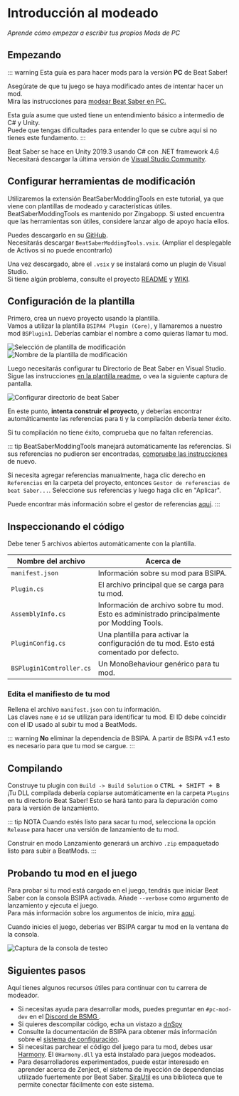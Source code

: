 # Introducción al modeado
_Aprende cómo empezar a escribir tus propios Mods de PC_

## Empezando
::: warning Esta guía es para hacer mods para la versión **PC** de Beat Saber!

Asegúrate de que tu juego se haya modificado antes de intentar hacer un mod.  
Mira las instrucciones para [modear Beat Saber en PC.](/pc-modding.md)

Esta guía asume que usted tiene un entendimiento básico a intermedio de C# y Unity.  
Puede que tengas dificultades para entender lo que se cubre aquí si no tienes este fundamento. :::

Beat Saber se hace en Unity 2019.3 usando C# con .NET framework 4.6  
Necesitará descargar la última versión de [Visual Studio Community](https://visualstudio.microsoft.com/).

## Configurar herramientas de modificación
Utilizaremos la extensión BeatSaberModdingTools en este tutorial, ya que viene con plantillas de modeado y características útiles.  
BeatSaberModdingTools es mantenido por Zingabopp. Si usted encuentra que las herramientas son útiles, considere lanzar algo de apoyo hacia ellos.

Puedes descargarlo en su [GitHub](https://github.com/Zingabopp/BeatSaberTemplates/releases/latest).  
Necesitarás descargar `BeatSaberModdingTools.vsix`. (Ampliar el desplegable de Activos si no puede encontrarlo)

Una vez descargado, abre el `.vsix` y se instalará como un plugin de Visual Studio.  
Si tiene algún problema, consulte el proyecto [README](https://github.com/Zingabopp/BeatSaberModdingTools#readme) y [WIKI](https://github.com/Zingabopp/BeatSaberModdingTools/wiki).

## Configuración de la plantilla
Primero, crea un nuevo proyecto usando la plantilla.  
Vamos a utilizar la plantilla `BSIPA4 Plugin (Core)`, y llamaremos a nuestro mod `BSPlugin1`. Deberías cambiar el nombre a como quieras llamar tu mod.

![Selección de plantilla de modificación](~@images/modding/modding-template-select.png "Selección de plantilla de modificación")  
![Nombre de la plantilla de modificación](~@images/modding/modding-template-name.png "Nombre de la plantilla de modificación")

Luego necesitarás configurar tu Directorio de Beat Saber en Visual Studio. Sigue las instrucciones [en la plantilla readme](https://github.com/Zingabopp/BeatSaberModdingTools#how-to-use), o vea la siguiente captura de pantalla.

![Configurar directorio de beat Saber](~@images/modding/setup-bs-directory.png "Configurar directorio de beat Saber")

En este punto, **intenta construir el proyecto**, y deberías encontrar automáticamente las referencias para ti y la compilación debería tener éxito.

Si tu compilación no tiene éxito, comprueba que no faltan referencias.

::: tip BeatSaberModdingTools manejará automáticamente las referencias. Si sus referencias no pudieron ser encontradas, [compruebe las instrucciones](https://github.com/Zingabopp/BeatSaberModdingTools#how-to-use) de nuevo.

Si necesita agregar referencias manualmente, haga clic derecho en `Referencias` en la carpeta del proyecto, entonces `Gestor de referencias de beat Saber...`. Seleccione sus referencias y luego haga clic en "Aplicar".

Puede encontrar más información sobre el gestor de referencias [aquí](https://github.com/Zingabopp/BeatSaberModdingTools/wiki/Adding-References). :::

## Inspeccionando el código
Debe tener 5 archivos abiertos automáticamente con la plantilla.

| Nombre del archivo       | Acerca de                                                                                   |
| ------------------------ | ------------------------------------------------------------------------------------------- |
| `manifest.json`          | Información sobre su mod para BSIPA.                                                        |
| `Plugin.cs`              | El archivo principal que se carga para tu mod.                                              |
| `AssemblyInfo.cs`        | Información de archivo sobre tu mod. Esto es administrado principalmente por Modding Tools. |
| `PluginConfig.cs`        | Una plantilla para activar la configuración de tu mod. Esto está comentado por defecto.     |
| `BSPlugin1Controller.cs` | Un MonoBehaviour genérico para tu mod.                                                      |

### Edita el manifiesto de tu mod
Rellena el archivo `manifest.json` con tu información.  
Las claves `name` e `id` se utilizan para identificar tu mod. El ID debe coincidir con el ID usado al subir tu mod a BeatMods.

::: warning **No** eliminar la dependencia de BSIPA. A partir de BSIPA v4.1 esto es necesario para que tu mod se cargue. :::

## Compilando
Construye tu plugin con `Build -> Build Solution` o <kbd>CTRL + SHIFT + B</kbd>  
¡Tu DLL compilada debería copiarse automáticamente en la carpeta `Plugins` en tu directorio Beat Saber! Esto se hará tanto para la depuración como para la versión de lanzamiento.

::: tip NOTA Cuando estés listo para sacar tu mod, selecciona la opción `Release` para hacer una versión de lanzamiento de tu mod.

Construir en modo Lanzamiento generará un archivo `.zip` empaquetado listo para subir a BeatMods. :::

## Probando tu mod en el juego
Para probar si tu mod está cargado en el juego, tendrás que iniciar Beat Saber con la consola BSIPA activada. Añade `--verbose` como argumento de lanzamiento y ejecuta el juego.  
Para más información sobre los argumentos de inicio, mira [aquí](./#launch-args).

Cuando inicies el juego, deberías ver BSIPA cargar tu mod en la ventana de la consola.

![Captura de la consola de testeo](~@images/modding/testing-console.png "Captura de la consola de testeo")

## Siguientes pasos
Aquí tienes algunos recursos útiles para continuar con tu carrera de modeador.
* Si necesitas ayuda para desarrollar mods, puedes preguntar en `#pc-mod-dev` en el [Discord de BSMG ](https://discord.gg/beatsabermods).
* Si quieres descompilar código, echa un vistazo a [dnSpy](https://github.com/dnSpy/dnSpy/releases)
* Consulte la documentación de BSIPA para obtener más información sobre el [sistema de configuración](https://bsmg.github.io/BeatSaber-IPA-Reloaded/tags/4.1.3/articles/start-dev.html#configuring-your-plugin).
* Si necesitas parchear el código del juego para tu mod, debes usar [Harmony](https://github.com/pardeike/Harmony#readme). El `0Harmony.dll` ya está instalado para juegos modeados.
* Para desarrolladores experimentados, puede estar interesado en aprender acerca de Zenject, el sistema de inyección de dependencias utilizado fuertemente por Beat Saber. [SiraUtil](https://github.com/Auros/SiraUtil#readme) es una biblioteca que te permite conectar fácilmente con este sistema.